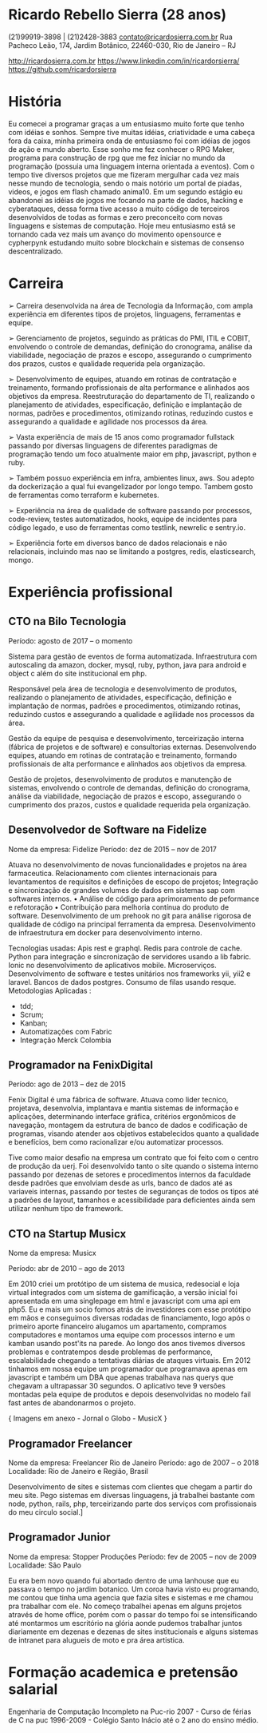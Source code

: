 Ricardo Rebello Sierra (28 anos)
==============

(21)99919-3898 | (21)2428-3883
contato@ricardosierra.com.br
Rua Pacheco Leão, 174, Jardim Botânico, 22460-030, Rio de Janeiro – RJ

http://ricardosierra.com.br
https://www.linkedin.com/in/ricardorsierra/
https://github.com/ricardorsierra

# História

Eu comecei a programar graças a um entusiasmo muito forte que tenho com idéias e sonhos. Sempre tive muitas idéias, criatividade e uma cabeça fora da caixa, minha primeira onda de entusiasmo foi com idéias de jogos de ação e mundo aberto. Esse sonho me fez conhecer o RPG Maker, programa para construção de rpg que me fez iniciar no mundo da programação (possuia uma linguagem interna orientada a eventos). Com o tempo tive diversos projetos que me fizeram mergulhar cada vez mais nesse mundo de tecnologia, sendo o mais notório um portal de piadas, videos, e jogos em flash chamado anima10. Em um segundo estágio eu abandonei as idéias de jogos me focando na parte de dados, hacking e cyberataques, dessa forma tive acesso a muito código de terceiros desenvolvidos de todas as formas e zero preconceito com novas linguagens e sistemas de computação. Hoje meu entusiasmo está se tornando cada vez mais um avanço do movimento opensource e cypherpynk estudando muito sobre blockchain e sistemas de consenso descentralizado.

# Carreira

➢	Carreira desenvolvida na área de Tecnologia da Informação, com ampla experiência em diferentes tipos de projetos, linguagens, ferramentas e equipe.

➢	Gerenciamento de projetos, seguindo as práticas do PMI, ITIL e COBIT, envolvendo o controle de demandas, definição do cronograma, análise da viabilidade, negociação de prazos e escopo, assegurando o cumprimento dos prazos, custos e qualidade requerida pela organização. 

➢	Desenvolvimento de equipes, atuando em rotinas de contratação e treinamento, formando profissionais de alta performance e alinhados aos objetivos da empresa. Reestruturação do departamento de TI, realizando o planejamento de atividades, especificação, definição e implantação de normas, padrões e procedimentos, otimizando rotinas, reduzindo custos e assegurando a qualidade e agilidade nos processos da área.

➢	Vasta experiência de mais de 15 anos como programador fullstack passando por diversas linguagens de diferentes paradigmas de programação tendo um foco atualmente maior em php, javascript, python e ruby.

➢	Também possuo experiência em infra, ambientes linux, aws. Sou adepto da dockerização a qual fui evangelizador por longo tempo. Tambem gosto de ferramentas como terraform e kubernetes.

➢	Experiência na área de qualidade de software passando por processos, code-review, testes automatizados, hooks, equipe de incidentes para código legado, e uso de ferramentas como testlink, newrelic e sentry.io.

➢	Experiência forte em diversos banco de dados relacionais e não relacionais, incluindo mas nao se limitando a postgres, redis, elasticsearch, mongo.


# Experiência profissional

## CTO na Bilo Tecnologia

Período: agosto de 2017 – o momento

Sistema para gestão de eventos de forma automatizada. Infraestrutura com autoscaling da amazon, docker, mysql, ruby, python, java para android e object c além do site institucional em php.

Responsável pela área de tecnologia e desenvolvimento de produtos, realizando o planejamento de atividades, especificação, definição e implantação de normas, padrões e procedimentos, otimizando rotinas, reduzindo custos e assegurando a qualidade e agilidade nos processos da área.

Gestão da equipe de pesquisa e desenvolvimento, terceirização interna (fábrica de projetos e de software) e consultorias externas. Desenvolvendo equipes, atuando em rotinas de contratação e treinamento, formando profissionais de alta performance e alinhados aos objetivos da empresa.

Gestão de projetos, desenvolvimento de produtos e manutenção de sistemas, envolvendo o controle de demandas, definição do cronograma, análise da viabilidade, negociação de prazos e escopo, assegurando o cumprimento dos prazos, custos e qualidade requerida pela organização.

## Desenvolvedor de Software na Fidelize

Nome da empresa: Fidelize
Período: dez de 2015 –  nov de 2017

Atuava no desenvolvimento de novas funcionalidades e projetos na área farmaceutica.
Relacionamento com clientes internacionais para levantamentos de requisitos e definições de escopo de projetos;
Integração e sincronização de grandes volumes de dados em sistemas sap com softwares internos.
• Análise de código para aprimoramento de peformance e refotoração
• Contribuição para melhoria contínua do produto de software.
Desenvolvimento de um prehook no git para análise rigorosa de qualidade de código na principal ferramenta da empresa.
Desenvolvimento de infraestrutura em docker para desenvolvimento interno.

Tecnologias usadas:
Apis rest e graphql. Redis para controle de cache. Python para integração e sincronização de servidores usando a lib fabric. Ionic no desenvolvimento de aplicativos mobile. Microserviços. Desenvolvimento de software e testes unitários nos frameworks yii, yii2 e laravel. Bancos de dados postgres. Consumo de filas usando resque.
Metodologias Aplicadas :
- tdd;
- Scrum;
- Kanban;
- Automatizações com Fabric
- Integração Merck Colombia

## Programador na FenixDigital

Período: ago de 2013 – dez de 2015 

Fenix Digital é uma fábrica de software. Atuava como lider tecnico, projetava, desenvolvia, implantava e mantia sistemas de informação e aplicações, determinando interface gráfica, critérios ergonômicos de navegação, montagem da estrutura de banco de dados e codificação de programas, visando atender aos objetivos estabelecidos quanto a qualidade e benefícios, bem como racionalizar e/ou automatizar processos.

Tive como maior desafio na empresa um contrato que foi feito com o centro de produção da uerj. Foi desenvolvido tanto o site quando o sistema interno passando por dezenas de setores e procedimentos internos da faculdade desde padrões que envolviam desde as urls, banco de dados até as variaveis internas, passando por testes de seguranças de todos os tipos até a padrões de layout, tamanhos e acessibilidade para deficientes ainda sem utilizar nenhum tipo de framework.

## CTO na Startup Musicx

Nome da empresa: Musicx

Período: abr de 2010 – ago de 2013

Em 2010 criei um protótipo de um sistema de musica, redesocial e loja virtual integrados com um sistema de gamificação, a versão inicial foi apresentada em uma singlepage em html e javascript com uma api em php5. Eu e mais um socio fomos atrás de investidores com esse protótipo em mãos e conseguimos diversas rodadas de financiamento, logo após o primeiro aporte financeiro alugamos um apartamento, compramos computadores e montamos uma equipe com processos interno e um kamban usando post'its na parede. Ao longo dos anos tivemos diversos problemas e contratempos desde problemas de performance, escalabilidade chegando a tentativas diárias de ataques virtuais. Em 2012 tinhamos em nossa equipe um programador que programava apenas em javascript e também um DBA que apenas trabalhava nas querys que chegavam a ultrapassar 30 segundos. O aplicativo teve 9 versões montadas pela equipe de produtos e depois desenvolvidas no modelo fail fast antes de abandonarmos o projeto.

{ Imagens em anexo - Jornal o Globo - MusicX }

## Programador Freelancer

Nome da empresa: Freelancer Rio de Janeiro
Período: ago de 2007 – o 2018
Localidade: Rio de Janeiro e Região, Brasil

Desenvolvimento de sites e sistemas com clientes que chegam a partir do meu site.  Pego sistemas em diversas linguagens, já trabalhei bastante com node, python, rails, php, terceirizando parte dos serviços com profissionais do meu circulo social.]


## Programador Junior
Nome da empresa: Stopper Produções
Período: fev de 2005 – nov de 2009
Localidade: São Paulo

Eu era bem novo quando fui abortado dentro de uma lanhouse que eu passava o tempo no jardim botanico. Um coroa havia visto eu programando, me contou que tinha uma agencia que fazia sites e sistemas e me chamou pra trabalhar com ele. No começo trabalhei apenas em alguns projetos através de home office, porém com o passar do tempo foi se  intensificando até montarmos um escritório na glória aonde pudemos trabalhar juntos diariamente em dezenas e dezenas de sites institucionais e alguns sistemas de intranet para alugueis de moto e pra área artistica. 

# Formação academica e pretensão salarial

Engenharia de Computação Incompleto na Puc-rio
2007 - Curso de férias de C na puc
1996-2009 - Colégio Santo Inácio até o 2 ano do ensino médio.
